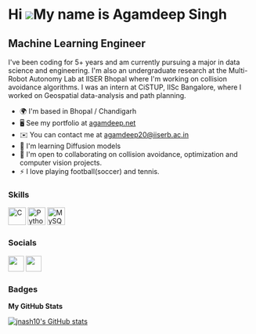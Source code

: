 Hi ![](https://user-images.githubusercontent.com/18350557/176309783-0785949b-9127-417c-8b55-ab5a4333674e.gif)My name is Agamdeep Singh
======================================================================================================================================

Machine Learning Engineer
-------------------------

I've been coding for 5+ years and am currently pursuing a major in data science and engineering. I'm also an undergraduate research at the Multi-Robot Autonomy Lab at IISER Bhopal where I'm working on collision avoidance algorithms. I was an intern at CiSTUP, IISc Bangalore, where I worked on Geospatial data-analysis and path planning.

* 🌍  I'm based in Bhopal / Chandigarh
* 🖥️  See my portfolio at [agamdeep.net](http://agamdeeo.net)
* ✉️  You can contact me at [agamdeep20@iiserb.ac.in](mailto:agamdeep20@iiserb.ac.in)
* 🧠  I'm learning Diffusion models
* 🤝  I'm open to collaborating on collision avoidance, optimization and computer vision projects.
* ⚡  I love playing football(soccer) and tennis.

### Skills

<p align="left">
<a href="https://docs.microsoft.com/en-us/cpp/?view=msvc-170" target="_blank" rel="noreferrer"><img src="https://raw.githubusercontent.com/danielcranney/readme-generator/main/public/icons/skills/c-colored.svg" width="36" height="36" alt="C" /></a>
<a href="https://www.python.org/" target="_blank" rel="noreferrer"><img src="https://raw.githubusercontent.com/danielcranney/readme-generator/main/public/icons/skills/python-colored.svg" width="36" height="36" alt="Python" /></a>
<a href="https://www.mysql.com/" target="_blank" rel="noreferrer"><img src="https://raw.githubusercontent.com/danielcranney/readme-generator/main/public/icons/skills/mysql-colored.svg" width="36" height="36" alt="MySQL" /></a>
</p>

### Socials

<p align="left"> <a href="https://www.github.com/jnash10" target="_blank" rel="noreferrer"><img src="https://raw.githubusercontent.com/danielcranney/readme-generator/main/public/icons/socials/github.svg" width="32" height="32" /></a> <a href="https://www.linkedin.com/in/agamdeep-iiser/" target="_blank" rel="noreferrer"><img src="https://raw.githubusercontent.com/danielcranney/readme-generator/main/public/icons/socials/linkedin.svg" width="32" height="32" /></a></p>

### Badges

<b>My GitHub Stats</b>

<a href="http://www.github.com/jnash10"><img src="https://github-readme-stats.vercel.app/api?username=jnash10&show_icons=true&hide=&count_private=true&title_color=0891b2&text_color=ffffff&icon_color=0891b2&bg_color=1c1917&hide_border=true&show_icons=true" alt="jnash10's GitHub stats" /></a>


